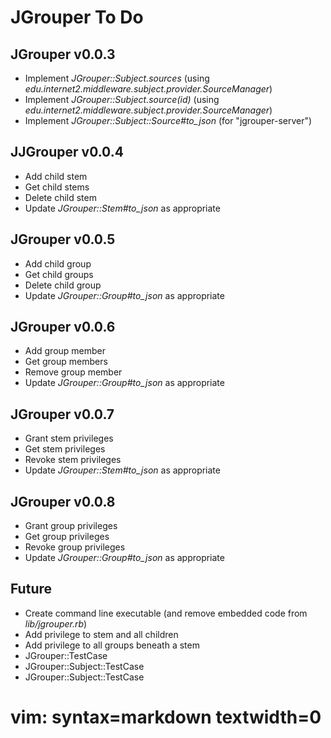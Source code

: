 JGrouper To Do
==============

JGrouper v0.0.3
---------------
* Implement *JGrouper::Subject.sources* (using *edu.internet2.middleware.subject.provider.SourceManager*)
* Implement *JGrouper::Subject.source(id)* (using *edu.internet2.middleware.subject.provider.SourceManager*)
* Implement *JGrouper::Subject::Source#to_json* (for "jgrouper-server")


JJGrouper v0.0.4
---------------
* Add child stem
* Get child stems
* Delete child stem
* Update *JGrouper::Stem#to_json* as appropriate


JGrouper v0.0.5
---------------
* Add child group
* Get child groups
* Delete child group
* Update *JGrouper::Group#to_json* as appropriate


JGrouper v0.0.6
---------------
* Add group member
* Get group members
* Remove group member
* Update *JGrouper::Group#to_json* as appropriate


JGrouper v0.0.7
---------------
* Grant stem privileges
* Get stem privileges
* Revoke stem privileges
* Update *JGrouper::Stem#to_json* as appropriate


JGrouper v0.0.8
---------------
* Grant group privileges
* Get group privileges
* Revoke group privileges
* Update *JGrouper::Group#to_json* as appropriate


Future
------
* Create command line executable (and remove embedded code from *lib/jgrouper.rb*)
* Add privilege to stem and all children
* Add privilege to all groups beneath a stem
* JGrouper::TestCase
* JGrouper::Subject::TestCase
* JGrouper::Subject::TestCase

# vim: syntax=markdown textwidth=0

